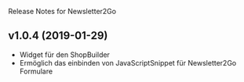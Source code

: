  Release Notes for Newsletter2Go
 
## v1.0.4 (2019-01-29) 
- Widget für den ShopBuilder
- Ermöglich das einbinden von JavaScriptSnippet für Newsletter2Go Formulare
